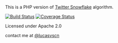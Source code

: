 This is a PHP version of [Twitter Snowflake](https://github.com/twitter/snowflake) algorithm.

[![Build Status](https://api.travis-ci.org/lucasvscn/snowflake.png)](https://travis-ci.org/lucasvscn/snowflake)
[![Coverage Status](https://coveralls.io/repos/lucasvscn/snowflake/badge.png?branch=master)](https://coveralls.io/r/lucasvscn/snowflake)

Licensed under Apache 2.0

contact me at [@lucasvscn](https://twitter.com/lucasvscn)
